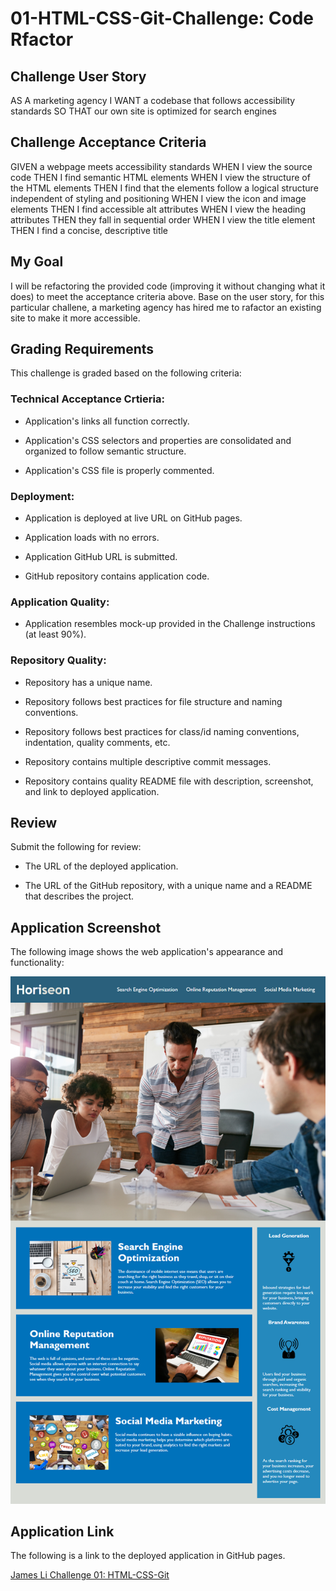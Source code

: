 # 01-HTML-CSS-Git-Challenge: Code Rfactor

## Challenge User Story
AS A marketing agency
I WANT a codebase that follows accessibility standards
SO THAT our own site is optimized for search engines

## Challenge Acceptance Criteria
GIVEN a webpage meets accessibility standards
WHEN I view the source code
THEN I find semantic HTML elements
WHEN I view the structure of the HTML elements
THEN I find that the elements follow a logical structure independent of styling and positioning
WHEN I view the icon and image elements
THEN I find accessible alt attributes
WHEN I view the heading attributes
THEN they fall in sequential order
WHEN I view the title element
THEN I find a concise, descriptive title

## My Goal
I will be refactoring the provided code (improving it without changing what it does) to meet the acceptance criteria above. Base on the user story, for this particular challene, a marketing agency has hired me to rafactor an existing site to make it more accessible.

## Grading Requirements
This challenge is graded based on the following criteria:

### Technical Acceptance Crtieria:

* Application's links all function correctly.

* Application's CSS selectors and properties are consolidated and organized to follow semantic structure.

* Application's CSS file is properly commented.

### Deployment:

* Application is deployed at live URL on GitHub pages.

* Application loads with no errors.

* Application GitHub URL is submitted.

* GitHub repository contains application code.

### Application Quality:

* Application resembles mock-up provided in the Challenge instructions (at least 90%).

### Repository Quality: 

* Repository has a unique name.

* Repository follows best practices for file structure and naming conventions.

* Repository follows best practices for class/id naming conventions, indentation, quality comments, etc.

* Repository contains multiple descriptive commit messages.

* Repository contains quality README file with description, screenshot, and link to deployed application.

## Review

Submit the following for review:

* The URL of the deployed application.

* The URL of the GitHub repository, with a unique name and a README that describes the project.

## Application Screenshot

The following image shows the web application's appearance and functionality:

![The Horiseon webpage includes a navigation bar, a header image, and cards with text and images at the bottom of the page.](./Assets/01-html-css-git-challenge-screenshot.png)

## Application Link

The following is a link to the deployed application in GitHub pages.

[James Li Challenge 01: HTML-CSS-Git](https://jimjamlee.github.io/01-HTML-CSS-Git-Challenge/#social-media-marketing)
